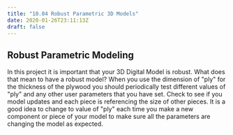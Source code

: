 ```yaml
---
title: "10.04 Robust Parametric 3D Models"
date: 2020-01-26T23:11:13Z
draft: false
---
```


## Robust Parametric Modeling

In this project it is important that your 3D Digital Model is robust. What does that mean to have a robust model? When you use the dimension of "ply" for the thickness of the plywood you should periodically test different values of "ply" and any other user parameters that you have set. Check to see if you model updates and each piece is referencing the size of other pieces. It is a good idea to change to value of "ply" each time you make a new component or piece of your model to make sure all the parameters are changing the model as expected.
